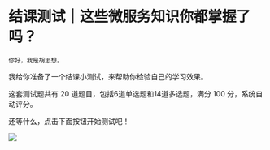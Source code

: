 # 结课测试｜这些微服务知识你都掌握了吗？

    你好，我是胡忠想。

我给你准备了一个结课小测试，来帮助你检验自己的学习效果。

这套测试题共有 20 道题目，包括6道单选题和14道多选题，满分 100 分，系统自动评分。

还等什么，点击下面按钮开始测试吧！

[![](https://static001.geekbang.org/resource/image/28/a4/28d1be62669b4f3cc01c36466bf811a4.png?wh=1142*201)](http://time.geekbang.org/quiz/intro?act_id=99&exam_id=210)
    